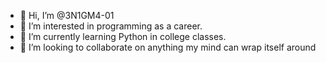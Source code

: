 - 👋 Hi, I’m @3N1GM4-01
- 👀 I’m interested in programming as a career.
- 🌱 I’m currently learning Python in college classes.
- 💞️ I’m looking to collaborate on anything my mind can wrap itself around


<!---
3N1GM4-01/3N1GM4-01 is a ✨ special ✨ repository because its `README.md` (this file) appears on your GitHub profile.
You can click the Preview link to take a look at your changes.
--->
